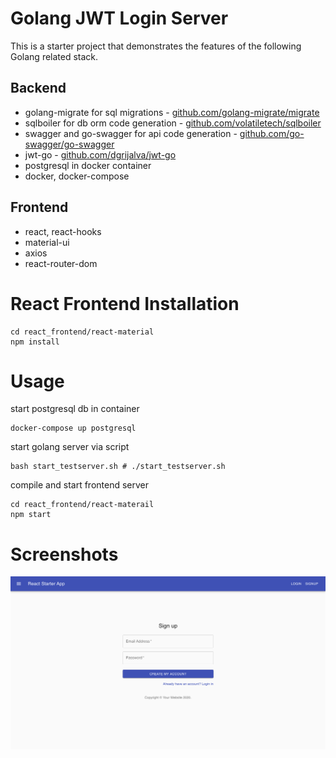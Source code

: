 # Golang JWT Login Server

This is a starter project that demonstrates the features of the following Golang related stack.

## Backend
- golang-migrate for sql migrations - [github.com/golang-migrate/migrate](https://github.com/golang-migrate/migrate)
- sqlboiler for db orm code generation - [github.com/volatiletech/sqlboiler](https://github.com/volatiletech/sqlboiler)
- swagger and go-swagger for api code generation - [github.com/go-swagger/go-swagger](https://github.com/go-swagger/go-swagger)
- jwt-go - [github.com/dgrijalva/jwt-go](https://github.com/dgrijalva/jwt-go)
- postgresql in docker container
- docker, docker-compose

## Frontend
- react, react-hooks
- material-ui
- axios
- react-router-dom

# React Frontend Installation
```
cd react_frontend/react-material
npm install
```

# Usage

start postgresql db in container 
```
docker-compose up postgresql
```

start golang server via script
```
bash start_testserver.sh # ./start_testserver.sh
```

compile and start frontend server
```
cd react_frontend/react-materail
npm start
```

# Screenshots

![](/screenshots/screenshot_1.png?raw=true)
